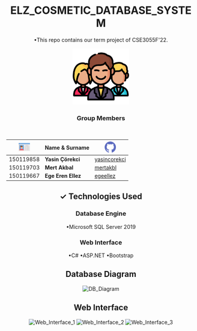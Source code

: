 

<div align="center" >

# ELZ_COSMETIC_DATABASE_SYSTEM
•This repo contains our term project of CSE3055F'22.
  
<img src="/icons/man.png" width="150">

<br>

### **Group Members**
<br>

|<img src="/icons/card.png" width="30">   | Name & Surname  |<img src="/icons/github.png" width="30">|
|---|---|---|
|150119858   |**Yasin Çörekci**  |<a href="https://github.com/yasincorekci/">yasincorekci</a>|
|150119703   |**Mert Akbal**     |<a href="https://github.com/mertakbl/">mertakbl</a>|
|150119667  |**Ege Eren Ellez**  |<a href="https://github.com/egeellez/">egeellez</a>|
## ✓ Technologies Used
### Database Engine
•Microsoft SQL Server 2019 

### Web Interface
•C#
•ASP.NET
•Bootstrap

## Database Diagram
  ![DB_Diagram](https://user-images.githubusercontent.com/81304814/212167380-e2c40231-3d46-48ec-a4a6-dfaa26bfb34b.png)
  ## Web Interface 
![Web_Interface_1](https://user-images.githubusercontent.com/81304814/212170220-9deccd05-6ede-4de0-8e38-21a362c68145.jpg)
![Web_Interface_2](https://user-images.githubusercontent.com/81304814/212170234-ca4144cb-1baa-4a6e-a1ec-b1378d5bfc45.jpg)
![Web_Interface_3](https://user-images.githubusercontent.com/81304814/212170244-788ac2ba-0785-4c92-b109-7cf4d106c204.jpg)
